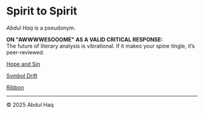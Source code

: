 # Spirit to Spirit
*Abdul Haq* is a pseudonym.

**ON "AWWWWESOOOME" AS A VALID CRITICAL RESPONSE:**  
The future of literary analysis is vibrational.
If it makes your spine tingle, it’s peer-reviewed.

[Hope and Sin](https://spirit-to-spirit.github.io/Hope-and-Sin/)

[Symbol Drift](https://spirit-to-spirit.github.io/Symbol-Drift/)

[Ribbon](https://spirit-to-spirit.github.io/Ribbon/)

---
© 2025 Abdul Haq

